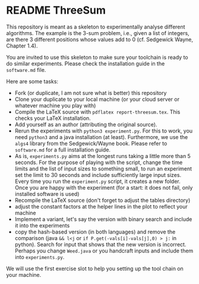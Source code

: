 # README ThreeSum

This repository is meant as a skeleton to experimentally analyse different algorithms.
The example is the 3-sum problem, i.e., given a list of integers, are there 3 different positions whose values add to 0
(cf. Sedgewick Wayne, Chapter 1.4).

You are invited to use this skeleton to make sure your toolchain is ready to do similar experiments. Please check the installation guide in the `software.md` file.

Here are some tasks:

- Fork (or duplicate, I am not sure what is better) this repository
- Clone your duplicate to your local machine (or your cloud server or whatever machine you play with)
- Compile the LaTeX source with `pdflatex report-threesum.tex`.  This checks your LaTeX installation.
- Add yourself as an author (attributing the original source).
- Rerun the experiments with `python3 experiment.py`.  For this to  work, you need `python3` and a java installation (at least). Furthermore, we use the `algs4` library from the Sedgewick/Wayne book. Please refer to `software.md` for a full installation guide.
- As is, `experiments.py` aims at the longest runs taking a little more than 5 seconds.  For the purpose of playing with the script, change the time limits and the list of input sizes to something small, to run an experiment set the limit to 30 seconds and include sufficiently large input sizes.
  Every time you run the `experiment.py` script, it creates a new folder.  
  Once you are happy with the experiment (for a start: it does not fail, only installed software is used)
- Recompile the LaTeX source (don't forget to adjust the tables directory)
- adjust the constant factors at the helper lines in the plot to reflect your machine
- Implement a variant, let's say the version with binary search and include it into the experiments
- copy the hash-based version (in both languages) and remove the comparison (java `&& l<j` or `if P.get(-vals[i]-vals[j],0) > j:` in python).  Search for input that shows that the new version is incorrect.  Perhaps you change `Weed.java` or you handcraft inputs and include them into `experiments.py`.

We will use the first exercise slot to help you setting up the tool chain on your machine.
